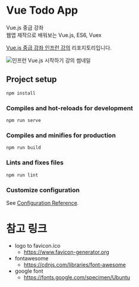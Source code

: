 # Vue Todo App
Vue.js 중급 강좌  
웹앱 제작으로 배워보는 Vue.js, ES6, Vuex

[Vue.js 중급 강좌 인프런 강의](https://www.inflearn.com/course/vue-pwa-vue-js-%EC%A4%91%EA%B8%89) 리포지토리입니다.

![인프런 Vue.js 시작하기 강의 썸네일](https://cdn.inflearn.com/public/courses/136498/course_cover/33a35374-af5f-4085-a650-4909c03e8d5d/lv2.png)

## Project setup
```
npm install
```

### Compiles and hot-reloads for development
```
npm run serve
```

### Compiles and minifies for production
```
npm run build
```

### Lints and fixes files
```
npm run lint
```

### Customize configuration
See [Configuration Reference](https://cli.vuejs.org/config/).

# 참고 링크
- logo to favicon.ico
    - https://www.favicon-generator.org
- fontawesome
    - https://cdnjs.com/libraries/font-awesome
- google font
    - https://fonts.google.com/specimen/Ubuntu